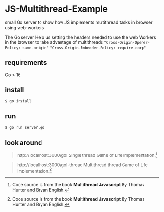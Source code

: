 # JS-Multithread-Example
small Go server to show how JS implements multithread tasks in browser using web-workers

The Go server Help us setting the headers needed to use the web Workers in the browser to take advantage of multithreads
`"Cross-Origin-Opener-Policy: same-origin"`
`"Cross-Origin-Embedder-Policy: require-corp"`

## requirements

Go > 16
## install
```sh
$ go install
```

## run
```sh
$ go run server.go
```

## look around

> http://localhost:3000/gol
> Single thread Game of Life implementation.[^1]

> http://localhost:3000/gol-thread
> Multithread thread Game of Life implementation.[^1]

[^1]:Code source is from the book **Multithread Javascript** By Thomas Hunter and Bryan English.


